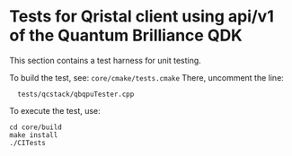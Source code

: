# Tests for Qristal client using api/v1 of the Quantum Brilliance QDK

This section contains a test harness for unit testing.

To build the test, see: `core/cmake/tests.cmake`
There, uncomment the line:
```
  tests/qcstack/qbqpuTester.cpp
```
To execute the test, use:
```
cd core/build
make install
./CITests
```
